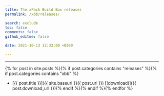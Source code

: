 ```yaml
---
title: The xPack Build Box releases
permalink: /xbb/releases/

search: exclude
toc: false
comments: false
github_editme: false

date: 2021-10-13 12:33:00 +0300

---
```


___
{% for post in site.posts %}{% if post.categories contains "releases" %}{% if post.categories contains "xbb" %}
* [{{ post.title }}]({{ site.baseurl }}{{ post.url }}) [(download)]({{ post.download_url }}){% endif %}{% endif %}{% endfor %}
